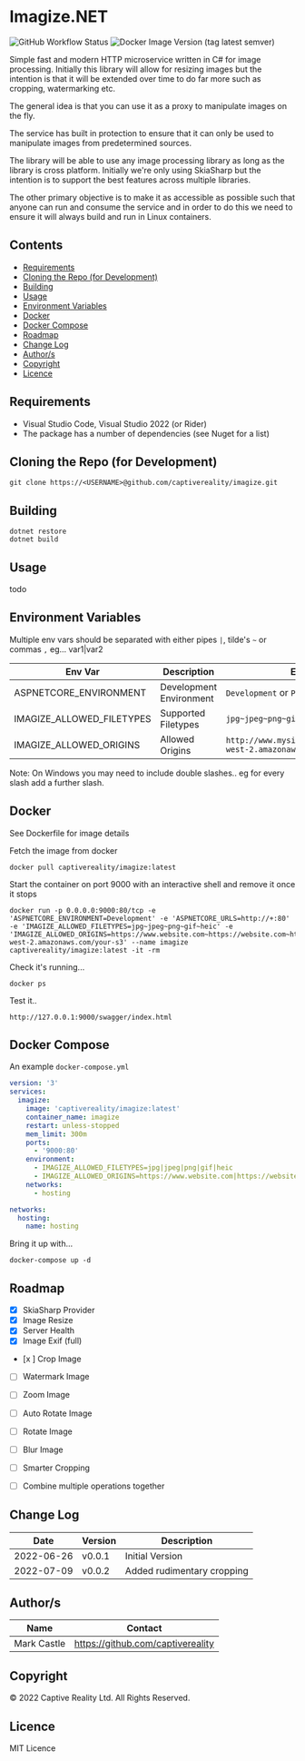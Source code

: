 
# Imagize.NET

![GitHub Workflow Status](https://img.shields.io/github/workflow/status/captivereality/imagize/.NET?style=for-the-badge) ![Docker Image Version (tag latest semver)](https://img.shields.io/docker/v/captivereality/imagize/latest?style=for-the-badge)

Simple fast and modern HTTP microservice written in C# for image processing.  Initially this library will allow for resizing images but the intention is that it will be extended over time to do far more such as cropping, watermarking etc.

The general idea is that you can use it as a proxy to manipulate images on the fly.

The service has built in protection to ensure that it can only be used to manipulate images from predetermined sources.

The library will be able to use any image processing library as long as the library is cross platform. Initially we're only using SkiaSharp but the intention is to support the best features across multiple libraries.

The other primary objective is to make it as accessible as possible such that anyone can run and consume the service and in order to do this we need to ensure it will always build and run in Linux containers.

## Contents

  * [Requirements](#requirements)
  * [Cloning the Repo (for Development)](#cloning-the-repo--for-development-)
  * [Building](#building)
  * [Usage](#usage)
  * [Environment Variables](#environment-variables)
  * [Docker](#docker)
  * [Docker Compose](#docker-compose)
  * [Roadmap](#roadmap)
  * [Change Log](#change-log)
  * [Author/s](#author-s)
  * [Copyright](#copyright)
  * [Licence](#licence)

## Requirements

- Visual Studio Code, Visual Studio 2022 (or Rider)
- The package has a number of dependencies (see Nuget for a list)

## Cloning the Repo (for Development)

	git clone https://<USERNAME>@github.com/captivereality/imagize.git

## Building

	dotnet restore
	dotnet build

## Usage

todo

## Environment Variables

Multiple env vars should be separated with either pipes `|`, tilde's `~` or commas `,` eg...  var1|var2

|Env Var       |Description              |Example|
|-----------|-------------------------|------|
|ASPNETCORE_ENVIRONMENT|Development Environment|`Development` or `Production` |
|IMAGIZE_ALLOWED_FILETYPES|Supported Filetypes| `jpg~jpeg~png~gif~heic~heif` |
|IMAGIZE_ALLOWED_ORIGINS|Allowed Origins | `http://www.mysite.com~https://s3.eu-west-2.amazonaws.com/my-s3` |

Note: On Windows you may need to include double slashes.. eg for every slash add a further slash.


## Docker

See Dockerfile for image details

Fetch the image from docker

	docker pull captivereality/imagize:latest

Start the container on port 9000 with an interactive shell and remove it once it stops

	docker run -p 0.0.0.0:9000:80/tcp -e 'ASPNETCORE_ENVIRONMENT=Development' -e 'ASPNETCORE_URLS=http://+:80' -e 'IMAGIZE_ALLOWED_FILETYPES=jpg~jpeg~png~gif~heic' -e 'IMAGIZE_ALLOWED_ORIGINS=https://www.website.com~https://website.com~https://s3.eu-west-2.amazonaws.com/your-s3' --name imagize captivereality/imagize:latest -it -rm

Check it's running...

	docker ps

Test it..

	http://127.0.0.1:9000/swagger/index.html

## Docker Compose


An example `docker-compose.yml`

```yaml
version: '3'
services:
  imagize:
    image: 'captivereality/imagize:latest'
    container_name: imagize
    restart: unless-stopped
    mem_limit: 300m
    ports:
      - '9000:80'
    environment:
      - IMAGIZE_ALLOWED_FILETYPES=jpg|jpeg|png|gif|heic
      - IMAGIZE_ALLOWED_ORIGINS=https://www.website.com|https://website.com|https://s3.eu-west-2.amazonaws.com/your-s3
    networks:
      - hosting

networks:
  hosting:
    name: hosting
```

Bring it up with...

	docker-compose up -d


## Roadmap

- [x] SkiaSharp Provider
- [x] Image Resize
- [x] Server Health
- [x] Image Exif (full)
- [x ] Crop Image
- [ ] Watermark Image
- [ ] Zoom Image
- [ ] Auto Rotate Image
- [ ] Rotate Image
- [ ] Blur Image
- [ ] Smarter Cropping
- [ ] Combine multiple operations together


## Change Log

|Date       |Version|Description              |
|-----------|-------|-------------------------|
|2022-06-26|v0.0.1|Initial Version|
|2022-07-09|v0.0.2|Added rudimentary cropping|

## Author/s

|Name|Contact|
|-----------|-------|
|Mark Castle|https://github.com/captivereality|

## Copyright
© 2022 Captive Reality Ltd.  All Rights Reserved.

## Licence
MIT Licence